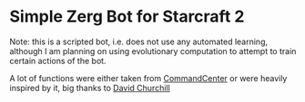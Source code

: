 # Simple Zerg Bot for Starcraft 2
Note: this is a scripted bot, i.e. does not use any automated learning, although I am planning on using evolutionary computation to attempt to train certain actions of the bot.

A lot of functions were either taken from [CommandCenter](https://github.com/davechurchill/CommandCenter) or were heavily inspired by it, big thanks to [David Churchill](https://github.com/davechurchill)
